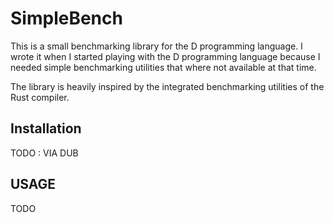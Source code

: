 # SimpleBench

This is a small benchmarking library for the D programming language. I wrote it when I started playing with the D programming language because I needed simple benchmarking utilities that where not available at that time.


The library is heavily inspired by the integrated benchmarking utilities of the Rust compiler.

## Installation

TODO : VIA DUB

## USAGE

TODO
